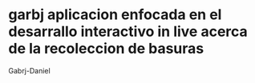 # garbj aplicacion enfocada en el desarrallo interactivo in live acerca de la recoleccion de basuras
Gabrj-Daniel